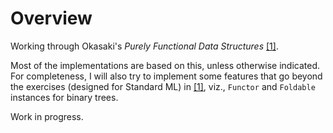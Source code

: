 # Overview

Working through Okasaki's *Purely Functional Data Structures* [[1]](https://www.cambridge.org/us/universitypress/subjects/computer-science/programming-languages-and-applied-logic/purely-functional-data-structures?format=PB&isbn=9780521663502).

Most of the implementations are based on this, unless otherwise indicated.
For completeness, I will also try to implement some features that go beyond
the exercises (designed for Standard ML) in [[1]](https://www.cambridge.org/us/universitypress/subjects/computer-science/programming-languages-and-applied-logic/purely-functional-data-structures?format=PB&isbn=9780521663502), viz., `Functor` and `Foldable`
instances for binary trees.

Work in progress.
